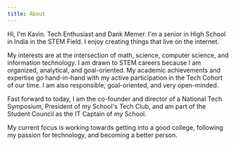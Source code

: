 ```yaml
---
title: About
---
```


Hi, I'm Kavin. Tech Enthusiast and Dank Memer. I'm a senior in High School in India in the STEM Field. I enjoy creating things that live on the internet. 

My interests are at the intersection of math, science, computer science, and information technology. I am drawn to STEM careers because I am organized, analytical, and goal-oriented. My academic achievements and expertise go hand-in-hand with my active participation in the Tech Cohort of our time. I am also responsible, goal-oriented, and very open-minded.

Fast forward to today, I am the co-founder and director of a National Tech Symposium, President of my School's Tech Club, and am part of the Student Council as the IT Captain of my School.

My current focus is working towards getting into a good college, following my passion for technology, and becoming a better person.